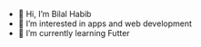 - 👋 Hi, I’m Bilal Habib
- 👀 I’m interested in apps and web development
- 🌱 I’m currently learning Futter

<!---
bilalkhan219/bilalkhan219 is a ✨ special ✨ repository because its `README.md` (this file) appears on your GitHub profile.
You can click the Preview link to take a look at your changes.
--->
